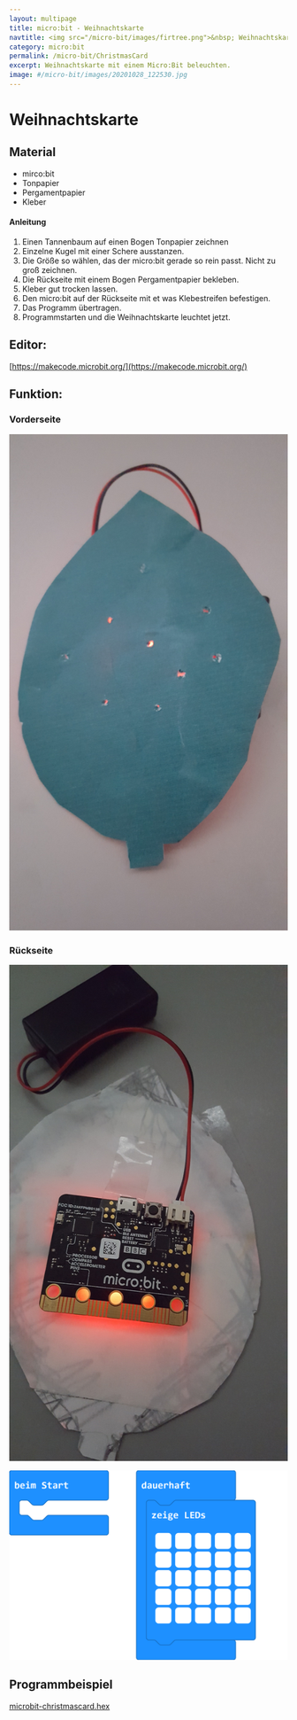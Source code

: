 ```yaml
---
layout: multipage
title: micro:bit - Weihnachtskarte
navtitle: <img src="/micro-bit/images/firtree.png">&nbsp; Weihnachtskarte basteln
category: micro:bit
permalink: /micro-bit/ChristmasCard
excerpt: Weihnachtskarte mit einem Micro:Bit beleuchten.
image: #/micro-bit/images/20201028_122530.jpg
---
```


# Weihnachtskarte

## Material

+ mirco:bit
+ Tonpapier
+ Pergamentpapier
+ Kleber

#### Anleitung

<!-- ![](images/Pumpkin-Jack-o-Lantern-face2.png) -->

<!-- [Pumpkin-Jack-o-Lantern-face2.svg](images/Pumpkin-Jack-o-Lantern-face2.svg) -->

1. Einen Tannenbaum auf einen Bogen Tonpapier zeichnen
2. Einzelne Kugel mit einer Schere ausstanzen.
3. Die Größe so wählen, das der micro:bit gerade so rein passt. Nicht zu groß zeichnen.
4. Die Rückseite mit einem Bogen Pergamentpapier bekleben.
5. Kleber gut trocken lassen.
6. Den micro:bit auf der Rückseite mit et was Klebestreifen befestigen.
7. Das Programm übertragen.
8. Programmstarten und die Weihnachtskarte leuchtet jetzt.

## Editor:

[https://makecode.microbit.org/](https://makecode.microbit.org/)

## Funktion:

### Vorderseite
![](images/20201105_143612.jpg)

### Rückseite
![Rückseite](images/20201105_143757.jpg)

![](images/microbit-Screenshot-christmascard.png)

## Programmbeispiel
[microbit-christmascard.hex](appendix/microbit-christmascard.hex)
